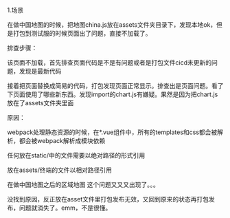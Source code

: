 1.场景

在做中国地图的时候，把地图china.js放在assets文件夹目录下，发现本地ok，但是打包到测试服的时候页面出了问题，直接不加载了。

排查步骤：

该页面不加载，首先排查页面代码是不是有问题或者是打包文件cicd未更新的问题，发现是最新代码

接着把页面替换成简易的代码，打包发现页面正常显示。排查出是页面问题。看了下页面使用了哪些新东西。发现import的chart.js有嫌疑。果然是因为把chart.js放在了assets文件夹里面

原因：

webpack处理静态资源的时候，在*.vue组件中，所有的templates和css都会被解析，都会被webpack解析成模块依赖

任何放在static/中的文件需要以绝对路径的形式引用

放在assets/终端的文件以相对路径引用



在做中国地图之后的区域地图 这个问题又又又出现了。。。

没找到原因，反正放在asset文件里打包发布无效，又回到原来的状态再打包发布，问题就消失了。emm，不是很懂。